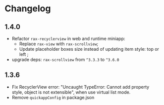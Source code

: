 # Changelog

## 1.4.0

- Refactor `rax-recyclerview` in web and runtime miniapp:
  - Replace `rax-view` with `rax-scrollview`;
  - Update placeholder boxes size instead of updating item style: top or left ;
- upgrade deps: `rax-scrollview` from `^3.3.3` to `^3.6.0`

## 1.3.6

- Fix RecyclerView error: "Uncaught TypeError: Cannot add property style, object is not extensible", when use virtual list mode.
- Remove `quickappConfig` in package.json

